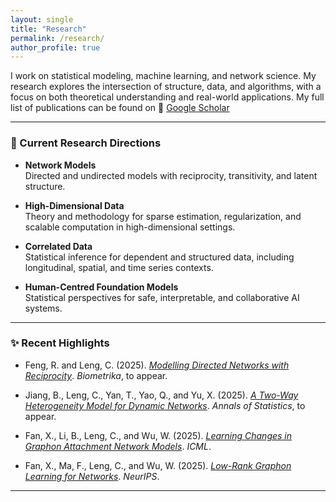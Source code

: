 ```yaml
---
layout: single
title: "Research"
permalink: /research/
author_profile: true
---
```


I work on statistical modeling, machine learning, and network science. My research explores the intersection of structure, data, and algorithms, with a focus on both theoretical understanding and real-world applications. My full list of publications can be found on 🔗 [Google Scholar]({{site.author.googlescholar}})

---

### 📌 Current Research Directions

- **Network Models**  
  Directed and undirected models with reciprocity, transitivity, and latent structure.

- **High-Dimensional Data**  
  Theory and methodology for sparse estimation, regularization, and scalable computation in high-dimensional settings.

- **Correlated Data**  
  Statistical inference for dependent and structured data, including longitudinal, spatial, and time series contexts.

- **Human-Centred Foundation Models**  
  Statistical perspectives for safe, interpretable, and collaborative AI systems.

---

### ✨ Recent Highlights

- Feng, R. and Leng, C. (2025). [*Modelling Directed Networks with Reciprocity*](https://arxiv.org/abs/2411.12871). *Biometrika*, to appear.

- Jiang, B., Leng, C., Yan, T., Yao, Q., and Yu, X. (2025). [*A Two-Way Heterogeneity Model for Dynamic Networks*](https://arxiv.org/abs/2305.12643). *Annals of Statistics*, to appear.

- Fan, X., Li, B., Leng, C., and Wu, W. (2025). [*Learning Changes in Graphon Attachment Network Models*](https://openreview.net/pdf?id=Jy5Lz5xNUy). *ICML*.

- Fan, X., Ma, F., Leng, C., and Wu, W. (2025). [*Low-Rank Graphon Learning for Networks*](https://openreview.net/pdf?id=1n5TJh3LEb). *NeurIPS*.

---

